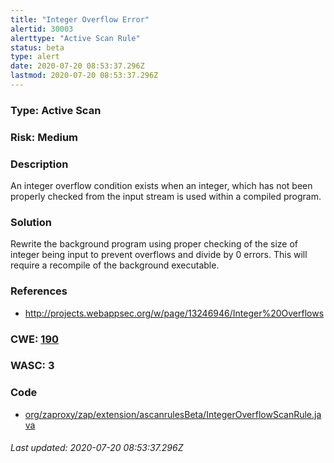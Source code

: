 ```yaml
---
title: "Integer Overflow Error"
alertid: 30003
alerttype: "Active Scan Rule"
status: beta
type: alert
date: 2020-07-20 08:53:37.296Z
lastmod: 2020-07-20 08:53:37.296Z
---
```

### Type: Active Scan

### Risk: Medium

### Description

An integer overflow condition exists when an integer, which has not been properly checked from the input stream is used within a compiled program. 

### Solution

Rewrite the background program using proper checking of the size of integer being input to prevent overflows and divide by 0 errors.  This will require a recompile of the background executable.

### References

* http://projects.webappsec.org/w/page/13246946/Integer%20Overflows

### CWE: [190](https://cwe.mitre.org/data/definitions/190.html)

### WASC:  3

### Code

 * [org/zaproxy/zap/extension/ascanrulesBeta/IntegerOverflowScanRule.java](https://github.com/zaproxy/zap-extensions/blob/master/addOns/ascanrulesBeta/src/main/java/org/zaproxy/zap/extension/ascanrulesBeta/IntegerOverflowScanRule.java)

###### Last updated: 2020-07-20 08:53:37.296Z
